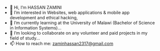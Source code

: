 - 👋 Hi, I’m HASSAN ZAMINI
- 👀 I’m interested in Websites, web applications & mobile app development and ethical hacking,
- 🌱 I’m currently learning at the University of Malawi (Bachelor of Science in Information Systems)...
- 💞️ I’m looking to collaborate on any volunteer and paid projects in my field of study...
- 📫 How to reach me: zaminhassan2317@gmail.com
<!---
Hassan2317/Hassan2317 is a ✨ special ✨ repository because its `README.md` (this file) appears on your GitHub profile.
You can click the Preview link to take a look at your changes.
--->
